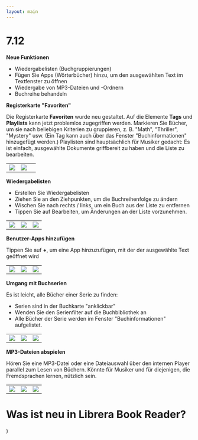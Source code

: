 ```yaml
---
layout: main
---
```


# 7.12

**Neue Funktionen**

* Wiedergabelisten (Buchgruppierungen)
* Fügen Sie Apps (Wörterbücher) hinzu, um den ausgewählten Text im Textfenster zu öffnen
* Wiedergabe von MP3-Dateien und -Ordnern
* Buchreihe behandeln

**Registerkarte &quot;Favoriten&quot;**

Die Registerkarte **Favoriten** wurde neu gestaltet. Auf die Elemente **Tags** und **Playlists** kann jetzt problemlos zugegriffen werden.
Markieren Sie Bücher, um sie nach beliebigen Kriterien zu gruppieren, z. B. &quot;Math&quot;, &quot;Thriller&quot;, &quot;Mystery&quot; usw. (Ein Tag kann auch über das Fenster &quot;Buchinformationen&quot; hinzugefügt werden.)
Playlisten sind hauptsächlich für Musiker gedacht: Es ist einfach, ausgewählte Dokumente griffbereit zu haben und die Liste zu bearbeiten.

||||
|-|-|-|
|![](1.png)|![](2.png)||

**Wiedergabelisten**

* Erstellen Sie Wiedergabelisten
* Ziehen Sie an den Ziehpunkten, um die Buchreihenfolge zu ändern
* Wischen Sie nach rechts / links, um ein Buch aus der Liste zu entfernen
* Tippen Sie auf Bearbeiten, um Änderungen an der Liste vorzunehmen.

||||
|-|-|-|
|![](4.png)|![](5.png)|![](6.png)|

**Benutzer-Apps hinzufügen**

Tippen Sie auf **+**, um eine App hinzuzufügen, mit der der ausgewählte Text geöffnet wird

||||
|-|-|-|
|![](7.png)|![](8.png)|![](9.png)|

**Umgang mit Buchserien**

Es ist leicht, alle Bücher einer Serie zu finden:

* Serien sind in der Buchkarte &quot;anklickbar&quot;
* Wenden Sie den Serienfilter auf die Buchbibliothek an
* Alle Bücher der Serie werden im Fenster &quot;Buchinformationen&quot; aufgelistet.

||||
|-|-|-|
|![](10.png)|![](11.png)|![](12.png)|

**MP3-Dateien abspielen**

Hören Sie eine MP3-Datei oder eine Dateiauswahl über den internen Player parallel zum Lesen von Büchern.
Könnte für Musiker und für diejenigen, die Fremdsprachen lernen, nützlich sein.

||||
|-|-|-|
|![](13.png)|![](14.png)|![](15.png)|

# Was ist neu in Librera Book Reader?

)
